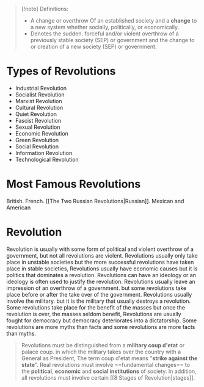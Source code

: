 > [!note] Definitions:
>
> - A change or overthrow Of an established society and a **change** to a new system whether socially, politically, or economically.
> - Denotes the sudden. forceful and/or violent overthrow of a previously stable society (SEP) or government and the change to or creation of a new society (SEP) or government.

# Types of Revolutions

- Industrial Revolution
- Socialist Revolution
- Marxist Revolution
- Cultural Revolution
- Quiet Revolution
- Fascist Revolution
- Sexual Revolution
- Economic Revolution
- Green Revolution
- Social Revolution
- Information Revolution
- Technological Revolution

# Most Famous Revolutions

British. French. [[The Two Russian Revolutions|Russian]]. Mexican and American

# Revolution

Revolution is usually with some form of political and violent overthrow of a government, but not all revolutions are violent. Revolutions usually only take place in unstable societies but the more successful revolutions have taken place in stable societies, Revolutions usually have economic causes but it is politics that dominates a revolution. Revolutions can have an ideology or an ideology is often used to justify the revolution. Revolutions usually leave an impression of an overthrow of a government. but some revolutions take place before or after the take over of the government. Revolutions usually involve the military. but it is the military that usually destroys a revolution. Some revolutions take place for the benefit of the masses but once the revolution is over, the masses seldom benefit, Revolutions are usually fought for democracy but democracy deteriorates into a dictatorship. Some revolutions are more myths than facts and some revolutions are more facts than myths.

> Revolutions must be distinguished from a **military coup d'etat** or palace coup. in which the military takes over the country with a General as President, The term coup d'etat means "**strike against the state**". Real revolutions must involve ==fundamental changes== to the **political**, **economic** and **social institutions** of society. In addition, all revolutions must involve certain [[8 Stages of Revolution|stages]].
